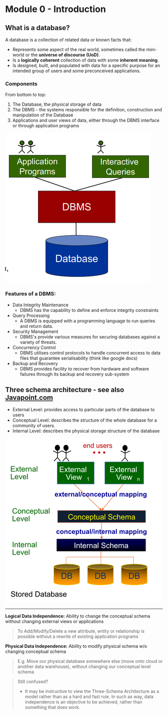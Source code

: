 # Module 0 - Introduction   

## What is a database?
A database is a collection of related data or known facts that:

- Represents some aspect of the real world, sometimes called the mini-world or the **universe of discourse (UoD)**.
- Is a **logically coherent** collection of data with some **inherent meaning**. 
- Is designed, built, and populated with data for a specific purpose for an intended group of users and some preconceived applications.

<!-- ### What is a Database Management System (DBMS)?
A software system that facilitates the processes of:
- Defining a database includes specifying the types, structures, and constraints for the data
- Constructing the database is the process of storing the data on some storage medium that is controlled by the DBMS.
- Manipulating a database includes functions such as querying the database to retrieve specific data, updating the database to reflect changes in the miniworld, and generating reports from the data.
- Sharing a database allows multiple users and programs to access the
database simultaneously.  -->

### Components
From bottom to top:
1. The Database, the physical storage of data
2. The DBMS - the systems responsible for the definition, construction and manipulation of the Database
3. Applications and user views of data, either through the DBMS interface or
through application programs


![Alt text](assets\IMG1.PNG)

### Features of a DBMS:
- Data Integrity Maintenance
    - DBMS has the capability to define and enforce integrity constraints
- Query Processing
  - A DBMS is equipped with a programming language to run queries and return data. 
- Security Management
  - DBMS's provide various measures for securing databases against a variety of threats.
- Concurrency Control   
  - DBMS utilises control protocols to handle concurrent access to data
files that guarantee serialisability (think like google docs)
- Backup and Recovery
  - DBMS provides facility to recover from hardware and software failures
through its backup and recovery sub-system


## Three schema architecture - see also [Javapoint.com](https://www.javatpoint.com/dbms-three-schema-architecture)
- External Level: provides access to particular parts of the database to users
- Conceptual Level: describes the structure of the whole database for a community of users.
- Internal Level: describes the physical storage structure of the database

![alt text](assets\IMG119.PNG)

---

**Logical Data Independence:** Ability to change the conceptual schema without changing external views or applications
> To Add/Modify/Delete a new attribute, entity or relationship is possible without a rewrite of existing application programs 


**Physical Data Independence:** Ability to modify physical schema w/o changing conceptual schema
> E.g. Move our physical database somewhere else (move onto cloud or another data warehouse), without changing our conceptual level schema


> Still confused?
> - It may be instructive to view the Three-Schema Architecture as a model rather than as a hard and fast rule. In such as way, data independence is an objective to be achieved, rather than something that does work.